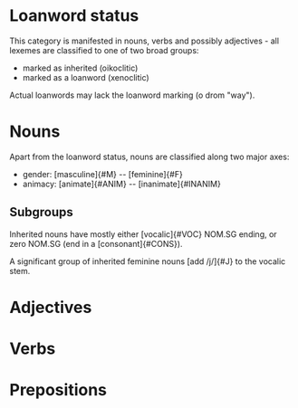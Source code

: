 
# Loanword status

This category is manifested in nouns, verbs and possibly adjectives - all lexemes are
classified to one of two broad groups:

  - marked as inherited (oikoclitic)
  - marked as a loanword (xenoclitic)

Actual loanwords may lack the loanword marking (o drom "way").


# Nouns

Apart from the loanword status, nouns are classified along two major axes:

  - gender: [masculine]{#M} -- [feminine]{#F}
  - animacy: [animate]{#ANIM} -- [inanimate]{#INANIM}


## Subgroups

Inherited nouns have mostly either [vocalic]{#VOC} NOM.SG ending, or zero NOM.SG (end in a [consonant]{#CONS}).

A significant group of inherited feminine nouns [add /j/]{#J} to the vocalic stem.


# Adjectives

# Verbs

# Prepositions